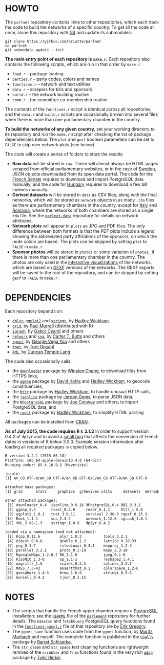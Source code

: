 # HOWTO

The `parlnet` repository contains links to other repositories, which each track the code to build the networks of a specific country. To get all the code at once, clone this repository with [Git](https://git-scm.com/download/) and update its submodules:

```git
git clone https://github.com/briatte/parlnet
cd parlnet
git submodule update --init
```

__The main entry point of each repository is `make.r`.__ Each repository also contains the following scripts, which are run in that order by `make.r`:

- `load.r` – package loading
- `parties.r` – party codes, colors and names
- `functions.r` – network and text utilities
- `data.r` – scrapers for bills and sponsors
- `build.r` – the network building routine
- `comm.r` – the committee co-membership routine

The contents of the `functions.r` script is identical across all repositories, and the `data.r` and `build.r` scripts are occasionally broken into several files when there is more than one parliamentary chamber in the country.

__To build the networks of any given country__, set your working directory to its repository and run the `make.r` script after checking the list of package dependencies below. The `plot` and `gexf` boolean parameters can be set to `FALSE` to skip over network plots (see below).

The code will create a series of folders to store the results:

- __Raw data__ will be stored in `raw`. These will almost always be HTML pages scraped from official parliamentary websites, or in the case of [Sweden](https://github.com/briatte/riksdag), JSON objects downloaded from its open data portal. The code for the [French Senate](https://github.com/briatte/parlement) requires to download and import PostgreSQL data manually, and the code for [Hungary](https://github.com/briatte/orszaggyules) requires to download a few bill indexes manually.
- __Derived datasets__ will be stored in `data` as CSV files, along with the final networks, which will be stored as `network` objects in as many `.rda` files as there are parliamentary chambers in the country, except for [Italy](https://github.com/briatte/parlamento) and [Romania](https://github.com/briatte/parlamentul), where the networks of both chambers are stored as a single `rda` file. See the [`parlnet-data`](https://github.com/briatte/parlnet-data) repository for details on network attributes.
- __Network plots__ will appear in `plots` as JPG and PDF files. The only difference between both formats is that the PDF plots include a legend showing the abbreviated party affiliations of the sponsors, on which the node colors are based. The plots can be skipped by setting `plot` to `FALSE` in `make.r`.
- __Sponsor photos__ will be stored in `photos` or some variation of `photos_` if there is more than one parliamentary chamber in the country. The photos are only used in the [interactive visualizations](http://f.briatte.org/parlviz) of the networks, which are based on [GEXF](http://gexf.net/format/) versions of the networks. The GEXF exports will be saved to the root of the repository, and can be skipped by setting `gexf` to `FALSE` in `make.r`.

# DEPENDENCIES

Each repository depends on:

- [`dplyr`](https://github.com/hadley/dplyr),
[`ggplot2`](https://github.com/hadley/ggplot2) and
[`stringr`](https://github.com/hadley/stringr),
by [Hadley Wickham](https://github.com/hadley)
- [`grid`](https://www.stat.auckland.ac.nz/~paul/grid/grid.html),
by [Paul Murrell](https://www.stat.auckland.ac.nz/~paul/) (distributed with R)
- [`igraph`](https://github.com/igraph/igraph),
by [Gabor Csardi](https://github.com/gaborcsardi) and others
- [`network`](http://cran.r-project.org/web/packages/network/) and
[`sna`](http://cran.r-project.org/web/packages/sna/),
by [Carter T. Butts](http://erzuli.ss.uci.edu/~buttsc/) and others
- [`rgexf`](http://bitbucket.org/gvegayon/rgexf),
by [George Vega Yon](http://bitbucket.org/gvegayon/) and others
- [`tnet`](http://cran.r-project.org/web/packages/tnet/),
by [Tore Opsahl](http://toreopsahl.com/)
- [`XML`](http://cran.r-project.org/web/packages/XML/),
by [Duncan Temple Lang](http://www.stat.ucdavis.edu/~duncan/)

The code also occasionally calls:

- the [`downloader`](https://github.com/wch/downloader) package by [Winston Chang](github.com/wch), to download files from HTTPS links,
- the [`ggmap`](https://github.com/dkahle/ggmap) package by [David Kahle](https://github.com/dkahle) and [Hadley Wickham](https://github.com/hadley), to geocode constituencies,
- the [`httr`](https://github.com/hadley/httr) package by [Hadley Wickham](https://github.com/hadley), to handle unusual HTTP calls,
- the [`jsonlite`](https://github.com/jeroenooms/jsonlite) package by [Jeroen Ooms](https://github.com/jeroenooms), to parse JSON data,
- the [`RPostgreSQL`](http://cran.r-project.org/web/packages/RPostgreSQL/) package by [Joe Conway](http://www.joeconway.com/) and others, to import PostgreSQL data, and
- the [`rvest`](https://github.com/hadley/rvest) package by [Hadley Wickham](https://github.com/hadley), to simplify HTML parsing

All packages can be installed from [CRAN](https://cran.r-project.org/).

__As of July 2015, the code requires R ≥ 3.1.2__ in order to support version 0.4.2 of `dplyr` and to avoid a [small bug](https://github.com/hadley/lubridate/issues/194) that affects the conversion of French dates in versions of R below 3.0.3. Example session information after loading all required packages is copied below.

```txt
R version 3.2.1 (2015-06-18)
Platform: x86_64-apple-darwin13.4.0 (64-bit)
Running under: OS X 10.9.5 (Mavericks)

locale:
[1] en_GB.UTF-8/en_GB.UTF-8/en_GB.UTF-8/C/en_GB.UTF-8/en_GB.UTF-8

attached base packages:
[1] grid      stats     graphics  grDevices utils     datasets  methods   base     

other attached packages:
 [1] downloader_0.4  jsonlite_0.9.16 RPostgreSQL_0.4 DBI_0.3.1      
 [5] ggmap_2.4       rvest_0.2.0     readr_0.1.1     httr_1.0.0     
 [9] ggplot2_1.0.1   tnet_3.0.11     survival_2.38-3 rgexf_0.15.3   
[13] Rook_1.1-1      sna_2.3-2       network_1.12.0  igraph_1.0.1   
[17] XML_3.98-1.3    stringr_1.0.0   dplyr_0.4.2    

loaded via a namespace (and not attached):
 [1] Rcpp_0.11.6         plyr_1.8.3          tools_3.2.1        
 [4] digest_0.6.8        gtable_0.1.2        lattice_0.20-33    
 [7] png_0.1-7           rstudioapi_0.3.1    mapproj_1.2-3      
[10] parallel_3.2.1      proto_0.3-10        maps_2.3-10        
[13] RgoogleMaps_1.2.0.7 R6_2.1.0            jpeg_0.1-8         
[16] RJSONIO_1.3-0       sp_1.1-1            reshape2_1.4.1     
[19] magrittr_1.5        scales_0.2.5        splines_3.2.1      
[22] MASS_7.3-43         assertthat_0.1      colorspace_1.2-6   
[25] geosphere_1.4-3     brew_1.0-6          stringi_0.5-5      
[28] munsell_0.4.2       rjson_0.2.15
```

# NOTES

* The scripts that handle the French upper chamber require a [PostgreSQL](https://www.postgresql.org/) installation: see the [`README`](https://github.com/briatte/parlement/blob/master/README.md) file of the [`parlement`](https://github.com/briatte/parlement) repository for further details. The `makeCxn` and `fetchQuery` PostgreSQL query functions found in the [`functions-pgsql.r`](https://github.com/briatte/parlement/blob/master/functions-pgsql.r) file of that repository are by [Erik Gregory](https://anrprogrammer.wordpress.com/2013/07/27/easier-database-querying-with-r/).
* The `ggnet_save` function uses code from the `ggnet` function, by [Moritz Marbach](https://github.com/sumtxt) and myself. The complete function is published in the [`GGally`](https://github.com/ggobi/ggally) package by [Barret Schloerke](https://github.com/schloerke).
* The `str_clean` and `str_space` text cleaning functions are lightweight remixes of the `scrubber` and `Trim` functions found in the very rich [`qdap`](https://github.com/trinker/qdap/) package by [Tyler Rinker](https://github.com/trinker/).
